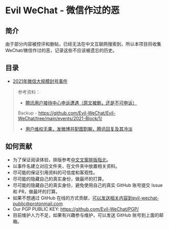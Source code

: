 # Evil WeChat - 微信作过的恶 

## 简介
由于部分内容被控评和删帖，已经无法在中文互联网搜索到，所以本项目将收集WeChat/微信作过的恶，记录这些不应该被遗忘的历史。

## 目录

- [2021年微信大规模封号事件](https://github.com/Evil-WeChat/Evil-WeChat/tree/main/events/2021-Block)
> 参考资料：
> - [腾讯用户接待中心申诉遭遇（原文被删，还是不可申诉）](https://zhuanlan.zhihu.com/p/368393106)
> 
> Backup - https://github.com/Evil-WeChat/Evil-WeChat/tree/main/events/2021-Block/1/
> - [用户维权无果，发微博并配图割腕，腾讯回复及其冷淡](https://github.com/Evil-WeChat/Evil-WeChat/tree/main/events/2021-Block/2/)


## 如何贡献
- 为了保证阅读体验，排版参考[中文文案排版指北](https://github.com/sparanoid/chinese-copywriting-guidelines)。
- 以事件名建立对应文件夹，在文件夹中放置相关资料。
- 尽可能的保证引用资料的可信度和客观性。
- 尽可能的隐藏自己的真实身份，做最坏的打算。
- 尽可能的隐藏自己的真实身份，避免使用自己的真实 GitHub 账号提交 Issue 和 PR，做最坏的打算。
- 如果不想通过 GitHub 在线的方式贡献，可以发送相关内容到evil-wechat-public@protonmail.com
- Our PGP PUBLIC KEY: https://github.com/Evil-WeChat/PGP/
- 目前维护人力不足，如果有兴趣参与维护，可以发送 GitHub 账号到上面的邮箱。
